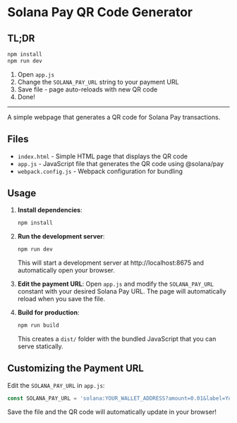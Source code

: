 # Solana Pay QR Code Generator

## TL;DR

```bash
npm install
npm run dev
```

1. Open `app.js`
2. Change the `SOLANA_PAY_URL` string to your payment URL
3. Save file - page auto-reloads with new QR code
4. Done!

---

A simple webpage that generates a QR code for Solana Pay transactions.

## Files

- `index.html` - Simple HTML page that displays the QR code
- `app.js` - JavaScript file that generates the QR code using @solana/pay
- `webpack.config.js` - Webpack configuration for bundling

## Usage

1. **Install dependencies**:
   ```bash
   npm install
   ```

2. **Run the development server**:
   ```bash
   npm run dev
   ```
   This will start a development server at http://localhost:8675 and automatically open your browser.

3. **Edit the payment URL**: Open `app.js` and modify the `SOLANA_PAY_URL` constant with your desired Solana Pay URL. The page will automatically reload when you save the file.

4. **Build for production**:
   ```bash
   npm run build
   ```
   This creates a `dist/` folder with the bundled JavaScript that you can serve statically.

## Customizing the Payment URL

Edit the `SOLANA_PAY_URL` in `app.js`:

```javascript
const SOLANA_PAY_URL = 'solana:YOUR_WALLET_ADDRESS?amount=0.01&label=Your%20Label';
```

Save the file and the QR code will automatically update in your browser! 